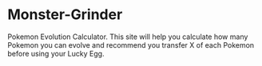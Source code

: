# Monster-Grinder
Pokemon Evolution Calculator. This site will help you calculate how many Pokemon you can evolve and recommend you transfer X of each Pokemon before using your Lucky Egg.
